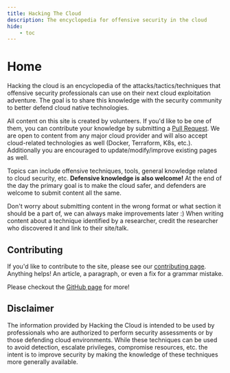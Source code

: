 ```yaml
---
title: Hacking The Cloud
description: The encyclopedia for offensive security in the cloud
hide:
    - toc
---
```


# Home
Hacking the cloud is an encyclopedia of the attacks/tactics/techniques that offensive security professionals can use on their next cloud exploitation adventure. The goal is to share this knowledge with the security community to better defend cloud native technologies.

All content on this site is created by volunteers. If you'd like to be one of them, you can contribute your knowledge by submitting a [Pull Request](https://github.com/Hacking-the-Cloud/hackingthe.cloud/pulls). We are open to content from any major cloud provider and will also accept cloud-related technologies as well (Docker, Terraform, K8s, etc.). Additionally you are encouraged to update/modify/improve existing pages as well.

Topics can include offensive techniques, tools, general knowledge related to cloud security, etc. **Defensive knowledge is also welcome!** At the end of the day the primary goal is to make the cloud safer, and defenders are welcome to submit content all the same.

Don't worry about submitting content in the wrong format or what section it should be a part of, we can always make improvements later :) When writing content about a technique identified by a researcher, credit the researcher who discovered it and link to their site/talk.

## Contributing
If you'd like to contribute to the site, please see our [contributing page](https://github.com/Hacking-the-Cloud/hackingthe.cloud/blob/main/CONTRIBUTING.md). Anything helps! An article, a paragraph, or even a fix for a grammar mistake.

Please checkout the [GitHub page](https://github.com/Hacking-the-Cloud/hackingthe.cloud) for more!

## Disclaimer
The information provided by Hacking the Cloud is intended to be used by professionals who are authorized to perform security assessments or by those defending cloud environments. While these techniques can be used to avoid detection, escalate privileges, compromise resources, etc. the intent is to improve security by making the knowledge of these techniques more generally available.
